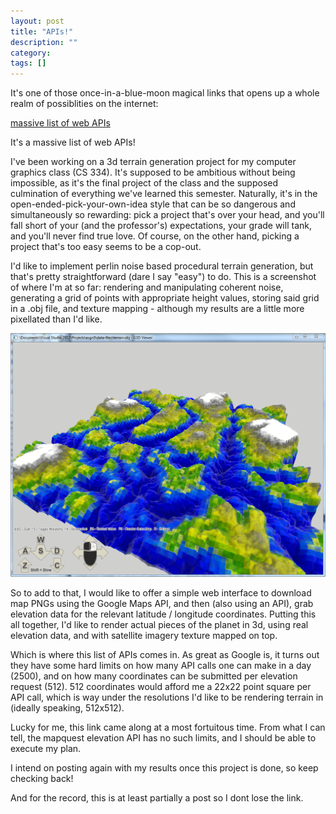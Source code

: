 ```yaml
---
layout: post
title: "APIs!"
description: ""
category: 
tags: []
---
```

It's one of those once-in-a-blue-moon magical links that opens up a whole realm of possiblities on the internet:

[massive list of web APIs](http://www.programmableweb.com/apis/directory)

It's a massive list of web APIs!

I've been working on a 3d terrain generation project for my computer graphics class (CS 334). It's supposed to be ambitious without being impossible, as it's the final project of the class and the supposed culmination of everything we've learned this semester. Naturally, it's in the open-ended-pick-your-own-idea style that can be so dangerous and simultaneously so rewarding: pick a project that's over your head, and you'll fall short of your (and the professor's) expectations, your grade will tank, and you'll never find true love. Of course, on the other hand, picking a project that's too easy seems to be a cop-out.


I'd like to implement perlin noise based procedural terrain generation, but that's pretty straightforward (dare I say "easy") to do. This is a screenshot of where I'm at so far: rendering and manipulating coherent noise, generating a grid of points with appropriate height values, storing said grid in a .obj file, and texture mapping - although my results are a little more pixellated than I'd like.

<img src="/assets/terrain-gen-tex-map.PNG">



So to add to that, I would like to offer a simple web interface to download map PNGs using the Google Maps API, and then (also using an API), grab elevation data for the relevant latitude / longitude coordinates. Putting this all together, I'd like to render actual pieces of the planet in 3d, using real elevation data, and with satellite imagery texture mapped on top.




Which is where this list of APIs comes in. As great as Google is, it turns out they have some hard limits on how many API calls one can make in a day (2500), and on how many coordinates can be submitted per elevation request (512). 512 coordinates would afford me a 22x22 point square per API call, which is way under the resolutions I'd like to be rendering terrain in (ideally speaking, 512x512).


Lucky for me, this link came along at a most fortuitous time. From what I can tell, the mapquest elevation API has no such limits, and I should be able to execute my plan.


I intend on posting again with my results once this project is done, so keep checking back!


And for the record, this is at least partially a post so I dont lose the link.